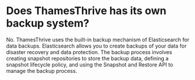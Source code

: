 # Does ThamesThrive has its own backup system?

No. ThamesThrive uses the built-in backup mechanism of Elasticsearch for data backups. Elasticsearch
allows you to create backups of your data for disaster recovery and data protection. The backup process involves
creating snapshot repositories to store the backup data, defining a snapshot lifecycle policy, and using the Snapshot
and Restore API to manage the backup process. 
